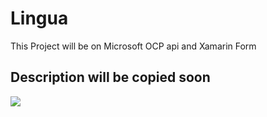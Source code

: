 # Lingua
This Project will be on Microsoft OCP api and Xamarin Form

## Description will be copied soon
![]({{site.baseurl}}//iuou.png)
